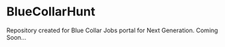 # BlueCollarHunt
Repository created for Blue Collar Jobs portal for Next Generation. Coming Soon...
